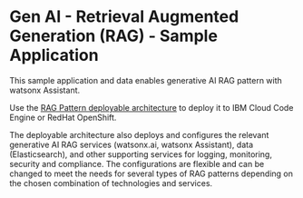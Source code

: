 # Gen AI - Retrieval Augmented Generation (RAG) - Sample Application
This sample application and data enables generative AI RAG pattern with watsonx Assistant.

Use the [RAG Pattern deployable architecture](https://cloud.ibm.com/catalog/7a4d68b4-cf8b-40cd-a3d1-f49aff526eb3/architecture/Retrieval_Augmented_Generation_Pattern-5fdd0045-30fc-4013-a8bc-6db9d5447a52-global) to deploy it to IBM Cloud Code Engine or RedHat OpenShift.

The deployable architecture also deploys and configures the relevant generative AI RAG services (watsonx.ai, watsonx Assistant), data (Elasticsearch), and other supporting services for logging, monitoring, security and compliance. The configurations are flexible and can be changed to meet the needs for several types of RAG patterns depending on the chosen combination of technologies and services.


